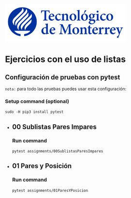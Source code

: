 ![Tec de Monterrey](images/logotecmty.png)
# Ejercicios con el uso de listas

## Configuración de pruebas con **pytest**

`nota:` para todo las pruebas puedes usar esta configuración:
### Setup command (optional)
```
sudo -H pip3 install pytest
```

- ## 00 Sublistas Pares Impares
    ### Run command
    ```
    pytest assignments/00SublistasParesImpares
    ```

- ## 01 Pares y Posición
    ### Run command
    ```
    pytest assignments/01ParesYPosicion
    ```

